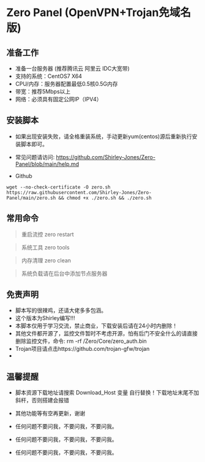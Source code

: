 # Zero Panel (OpenVPN+Trojan免域名版)

## 准备工作
* 准备一台服务器 (推荐腾讯云 阿里云 IDC大宽带)
* 支持的系统：CentOS7 X64
* CPU/内存：服务器配置最低0.5核0.5G内存
* 带宽：推荐5Mbps以上
* 网络：必须具有固定公网IP（IPV4）

## 安装脚本
* 如果出现安装失败，请全格重装系统，手动更新yum(centos)源后重新执行安装脚本即可。
* 常见问题请访问: https://github.com/Shirley-Jones/Zero-Panel/blob/main/help.md

* Github
```shell script
wget --no-check-certificate -O zero.sh https://raw.githubusercontent.com/Shirley-Jones/Zero-Panel/main/zero.sh && chmod +x ./zero.sh && ./zero.sh
```

## 常用命令

> 重启流控 zero restart

> 系统工具 zero tools

> 内存清理 zero clean

> 系统负载请在后台中添加节点服务器


## 免责声明
* 脚本写的很辣鸡，还请大佬多多包涵。
* 这个版本为Shirley编写!!!
* 本脚本仅用于学习交流，禁止商业，下载安装后请在24小时内删除！
* 其他文件都开源了，监控文件暂时不考虑开源，怕有后门不安全什么的请直接删除监控文件，命令: rm -rf /Zero/Core/zero_auth.bin
* Trojan项目请点击https://github.com/trojan-gfw/trojan
* 

## 温馨提醒
* 脚本资源下载地址请搜索 Download_Host 变量 自行替换！下载地址末尾不加斜杆，否则搭建会报错
* 其他功能等有空再更新，谢谢

* 任何问题不要问我，不要问我，不要问我。
* 任何问题不要问我，不要问我，不要问我。
* 任何问题不要问我，不要问我，不要问我。




